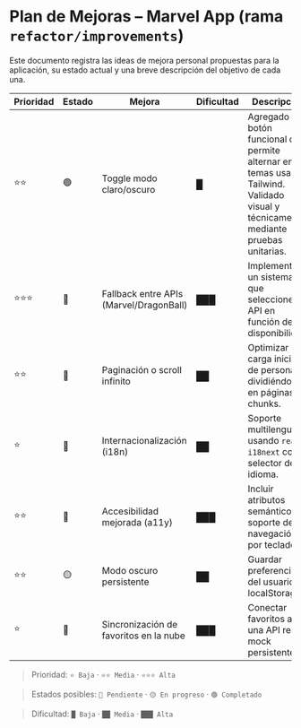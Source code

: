 # Plan de Mejoras – Marvel App (rama `refactor/improvements`)

Este documento registra las ideas de mejora personal propuestas para la aplicación, su estado actual y una breve descripción del objetivo de cada una.

| Prioridad | Estado | Mejora                                  | Dificultad | Descripción                                                                                                                              |
| --------- | ------ | --------------------------------------- | ---------- | ---------------------------------------------------------------------------------------------------------------------------------------- |
| ⭐⭐      | 🟢     | Toggle modo claro/oscuro                | █          | Agregado un botón funcional que permite alternar entre temas usando Tailwind. Validado visual y técnicamente mediante pruebas unitarias. |
| ⭐⭐⭐    | 🔴     | Fallback entre APIs (Marvel/DragonBall) | ███        | Implementar un sistema que seleccione la API en función de su disponibilidad.                                                            |
| ⭐⭐      | 🔴     | Paginación o scroll infinito            | ██         | Optimizar la carga inicial de personajes dividiéndola en páginas o chunks.                                                               |
| ⭐        | 🔴     | Internacionalización (i18n)             | ██         | Soporte multilenguaje usando `react-i18next` con selector de idioma.                                                                     |
| ⭐⭐      | 🔴     | Accesibilidad mejorada (a11y)           | ███        | Incluir atributos semánticos y soporte de navegación por teclado.                                                                        |
| ⭐⭐      | 🟡     | Modo oscuro persistente                 | ██         | Guardar preferencia del usuario en localStorage.                                                                                         |
| ⭐        | 🔴     | Sincronización de favoritos en la nube  | ███        | Conectar favoritos a una API real o mock persistente.                                                                                    |

> Prioridad: `⭐ Baja` · `⭐⭐ Media` · `⭐⭐⭐ Alta`

> Estados posibles: `🔴 Pendiente` · `🟡 En progreso` · `🟢 Completado`

> Dificultad: `█ Baja` · `██ Media` · `███ Alta`
